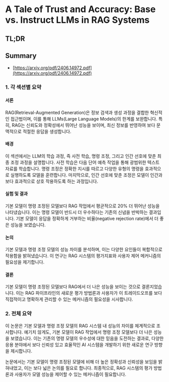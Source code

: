 # A Tale of Trust and Accuracy: Base vs. Instruct LLMs in RAG Systems
## TL;DR
## Summary
- [https://arxiv.org/pdf/2406.14972.pdf](https://arxiv.org/pdf/2406.14972.pdf)

### 1. 각 섹션별 요약

#### 서론
RAG(Retrieval-Augmented Generation)은 정보 검색과 생성 과정을 결합한 혁신적인 접근법이며, 이를 통해 LLMs(Large Language Models)의 한계를 보완합니다. 특히, RAG는 신뢰도와 정확성에서 뛰어난 성능을 보이며, 최신 정보를 반영하여 보다 문맥적으로 적절한 응답을 생성합니다.

#### 배경
이 섹션에서는 LLM의 학습 과정, 즉 사전 학습, 명령 조정, 그리고 인간 선호에 맞춘 최종 조정 과정을 설명합니다. 사전 학습은 다음 단어 예측 작업을 통해 광범위한 텍스트 자료를 학습합니다. 명령 조정은 정확한 지시를 따르고 다양한 유형의 명령을 효과적으로 실행하도록 모델을 훈련합니다. 마지막으로, 인간 선호에 맞춘 조정은 모델이 인간과 보다 효과적으로 상호 작용하도록 하는 과정입니다.

#### 실험 및 결과
기본 모델이 명령 조정된 모델보다 RAG 작업에서 평균적으로 20% 더 뛰어난 성능을 나타냈습니다. 이는 명령 모델이 반드시 더 우수하다는 기존의 신념을 반박하는 결과입니다. 기본 모델이 응답을 정확하게 거부하는 비율(negative rejection rate)에서 더 좋은 성능을 보였습니다.

#### 논의
기본 모델과 명령 조정 모델의 성능 차이를 분석하며, 이는 다양한 요인들이 복합적으로 작용함을 밝혀냈습니다. 이 연구는 RAG 시스템의 평가지표와 사용자 제어 메커니즘의 필요성을 제기합니다.

#### 결론
기본 모델이 명령 조정된 모델보다 RAG에서 더 나은 성능을 보이는 것으로 결론지었습니다. 이는 RAG 파이프라인의 새로운 평가 방법론과 사용자가 이 트레이드오프를 보다 직접적이고 명확하게 관리할 수 있는 메커니즘의 필요성을 시사합니다.

### 2. 전체 요약
이 논문은 기본 모델과 명령 조정 모델의 RAG 시스템 내 성능의 차이를 체계적으로 조사합니다. 예기치 않게도, 기본 모델이 RAG 작업에서 명령 조정 모델보다 더 나은 성능을 보였습니다. 이는 기존의 명령 모델의 우수성에 대한 믿음을 도전하는 결과로, 다양한 응용 분야에서 보다 신뢰성 있고 효율적인 AI 시스템을 개발하기 위한 새로운 연구 방향을 제시합니다.

논문에서는 기본 모델이 명령 조정된 모델에 비해 더 높은 정확성과 신뢰성을 보임을 밝혀내었고, 이는 보다 넓은 논의를 필요로 합니다. 최종적으로, RAG 시스템의 평가 방법론과 사용자가 모델 성능을 제어할 수 있는 메커니즘이 필요합니다.